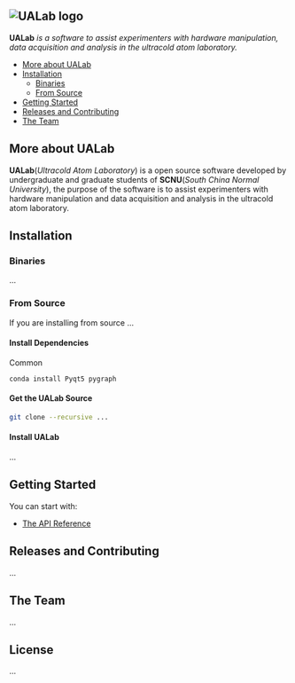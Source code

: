 ![UALab logo](https://github.com/LingFengZhang24/lab_gui/blob/master/UALab.png)
--------------------------------------------------------------------------------

**UALab** *is a software to assist experimenters with hardware manipulation, data acquisition and analysis in the ultracold atom laboratory.*

- [More about UALab](#more-about-UALab)
- [Installation](#installation)
  - [Binaries](#binaries)
  - [From Source](#from-source)
- [Getting Started](#getting-started)
- [Releases and Contributing](#releases-and-contributing)
- [The Team](#the-team)

## More about UALab
**UALab**(*Ultracold Atom Laboratory*) is a open source software developed by undergraduate and graduate students of **SCNU**(*South China Normal University*), the purpose of the software is to assist experimenters with hardware manipulation and data acquisition and analysis in the ultracold atom laboratory.

## Installation

### Binaries
...
### From Source

If you are installing from source ...
#### Install Dependencies

Common
```
conda install Pyqt5 pygraph
```


#### Get the UALab Source
```bash
git clone --recursive ...

```

#### Install UALab
...




## Getting Started

You can start with:
- [The API Reference](...)


## Releases and Contributing
...

## The Team
...

## License

...
